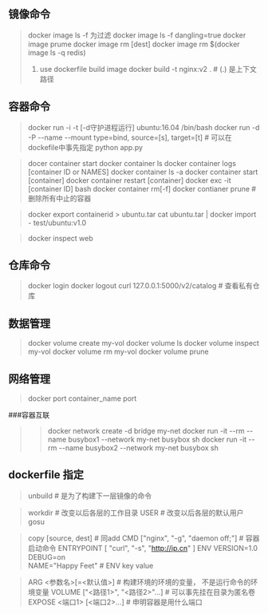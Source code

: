 ## 镜像命令
> docker image ls
> -f 为过滤 docker image ls -f dangling=true 
> docker image prume
> docker image rm [dest]
> docker image rm $(docker image ls -q redis)
> 1. use dockerfile build image
docker build -t nginx:v2 .   # (.) 是上下文路径

## 容器命令
> docker run -i -t [-d守护进程运行]  ubuntu:16.04 /bin/bash
> docker run -d -P 
    --name 
    --mount type=bind, source=[s], target=[t]  # 可以在dockefile中事先指定
    python app.py

> docer container start
> docker container ls
> docker container logs [container ID or NAMES]
> docker container ls -a 
> docker container start [container] 
> docker container restart [container] 
> docker exc -it [container ID] bash
> docker container rm[-f]
> docker contianer prune  # 删除所有中止的容器

> docker export containerid > ubuntu.tar
> cat ubuntu.tar | docker import - test/ubuntu:v1.0

> docker inspect web

## 仓库命令
> docker login
> docker logout
> curl 127.0.0.1:5000/v2/catalog  # 查看私有仓库

## 数据管理
> docker volume create my-vol
> docker volume ls
> docker volume inspect my-vol
> docker volume rm my-vol
> docker volume prune


## 网络管理
> docker port container_name port

###容器互联
>> docker network create -d bridge my-net
>> docker run -it --rm --name busybox1 --network my-net busybox sh
>> docker run -it --rm --name busybox2 --network my-net busybox sh

## dockerfile 指定
> unbuild  # 是为了构建下一层镜像的命令

> workdir  # 改变以后各层的工作目录
> USER   # 改变以后各层的默认用户 gosu 

> copy [source, dest]  # 同add
> CMD ["nginx", "-g", "daemon off;"]  # 容器启动命令
> ENTRYPOINT [ "curl", "-s", "http://ip.cn" ]
> ENV VERSION=1.0 DEBUG=on \
    NAME="Happy Feet"  # ENV key value

> ARG <参数名>[=<默认值>]  # 构建环境的环境的变量， 不是运行命令的环境变量
> VOLUME ["<路径1>", "<路径2>"...]  # 可以事先挂在目录为匿名卷
> EXPOSE <端口1> [<端口2>...]  #  申明容器是用什么端口






